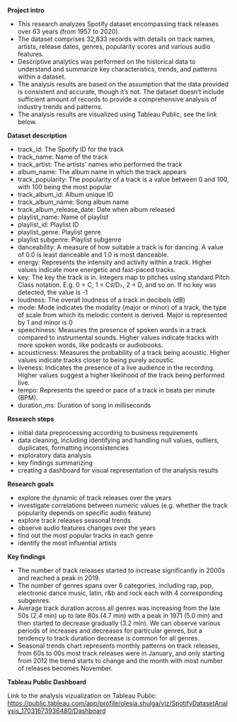 **Project intro**

* This research analyzes Spotify dataset encompassing track releases over 63 years (from 1957 to 2020).
* The dataset comprises 32,833 records with details on track names, artists, release dates, genres, popularity scores and various audio features.
* Descriptive analytics was performed on the historical data to understand and summarize key characteristics, trends, and patterns within a dataset. 
* The analysis results are based on the assumption that the data provided is consistent and accurate, though it’s not. The dataset doesn’t include sufficient amount of records to provide a comprehensive analysis of industry trends and patterns.
* The analysis results are visualized using Tableau Public, see the link below.

**Dataset description**

* track_id: The Spotify ID for the track
* track_name: Name of the track
* track_artist: The artists' names who performed the track
* album_name: The album name in which the track appears
* track_popularity: The popularity of a track is a value between 0 and 100, with 100 being the most popular
* track_album_id: Album unique ID
* track_album_name: Song album name
* track_album_release_date: Date when album released
* playlist_name: Name of playlist
* playlist_id: Playlist ID
* playlist_genre: Playlist genre
* playlist subgenre: Playlist subgenre 
* danceability: A measure of how suitable a track is for dancing. A value of 0.0 is least danceable and 1.0 is most danceable.
* energy: Represents the intensity and activity within a track. Higher values indicate more energetic and fast-paced tracks.
* key: The key the track is in. Integers map to pitches using standard Pitch Class notation. E.g. 0 = C, 1 = C♯/D♭, 2 = D, and so on. If no key was detected, the value is -1
* loudness: The overall loudness of a track in decibels (dB)
* mode: Mode indicates the modality (major or minor) of a track, the type of scale from which its melodic content is derived. Major is represented by 1 and minor is 0
* speechiness: Measures the presence of spoken words in a track compared to instrumental sounds. Higher values indicate tracks with more spoken words, like podcasts or audiobooks.
* acousticness: Measures the probability of a track being acoustic. Higher values indicate tracks closer to being purely acoustic.
* liveness: Indicates the presence of a live audience in the recording. Higher values suggest a higher likelihood of the track being performed live. 
* tempo: Represents the speed or pace of a track in beats per minute (BPM).
* duration_ms: Duration of song in milliseconds

**Research steps**

* initial data preprocessing according to business requirements
* data cleaning, including identifying and handling null values, outliers, duplicates, formatting inconsistencies
* exploratory data analysis
* key findings summarizing 
* creating a dashboard for visual representation of the analysis results

**Research goals**

* explore the dynamic of track releases over the years
* investigate correlations between numeric values (e.g. whether the track popularity depends on specific audio feature)
* explore track releases seasonal trends
* observe audio features changes over the years
* find out the most popular tracks in each genre
* identify the most influential artists 

**Key findings**

* The number of track releases started to increase significantly in 2000s and reached a peak in 2019.
* The number of genres spans over 6 categories, including rap, pop, electronic dance music, latin, r&b and rock each with 4 corresponding subgenres.
* Average track duration across all genres was increasing from the late 50s (2.4 min) up to late 80s (4.7 min) with a peak in 1971 (5.0 min) and then started to decrease gradually (3.2 min). We can observe various periods of increases and decreases for particular genres, but a tendency to track duration decrease is common for all genres.
* Seasonal trends chart represents monthly patterns on track releases, from 60s to 00s most track releases were in January, and only starting from 2012 the trend starts to change and the month with most number of releases becomes November.


**Tableau Public Dashboard**

Link to the analysis vizualization on Tableau Public: https://public.tableau.com/app/profile/olesia.shulga/viz/SpotifyDatasetAnalysis_17031673936480/Dashboard
